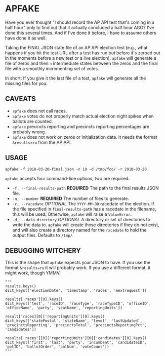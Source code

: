 # APFAKE

Have you ever thought "I should record the AP API test that's coming in a half hour" only to find out that it actually concluded a half hour AGO? I've done this several times. And if I've done it before, I have to assume others have done it as well.

Taking the FINAL JSON state file of an AP API election test (e.g., what happens if you hit the test URL after a test has run but before it's zeroed out in the moments before a new test or a live election), `apfake` will generate a file of zeros and then `n` intermediate states between the zeros and the final file with a smoothly incrementing set of votes.

In short: If you give it the last file of a test, `apfake` will generate all the missing files for you.

## CAVEATS
* `apfake` does not call races.
* `apfake` votes do not properly match actual election night spikes when ballots are counted.
* `apfake` precincts reporting and precincts reporting percentages are probably wrong.
* `apfake` does not work on zeros or initialization data. It needs the format `&results=ru` from the AP API.

## USAGE
```
apfake -f 2018-03-20-final.json -n 10 -d /tmp/foo/ -r 2018-03-20
```

`apfake` accepts four command-line options, two are required.

* `-f, --final-results-path` **REQUIRED** The path to the final results JSON file.
* `-n, --number` **REQUIRED** The number of files to generate.
* `-r, --racedate` *OPTIONAL* The `YYYY-MM-DD` racedate of the election. If the file specified in `final-results-path` has a racedate in the filename, this will be used. Otherwise, `apfake` will raise a `ValueError`.
* `-d, --data-directory` *OPTIONAL* A directory or set of directories to write the data to. `apfake` will create these directories if they do not exist, and will also create a directory named for the `racedate` to hold the output files. Defaults to `/tmp/`.

## DEBUGGING WITCHERY
This is the shape that `apfake` expects your JSON to have. If you use the format `&results=ru` it will probably work. If you use a different format, it might work, though YMMV.
```
"""
results.keys()
dict_keys(['electionDate', 'timestamp', 'races', 'nextrequest'])

results['races'][0].keys()
dict_keys(['test', 'raceID', 'raceType', 'raceTypeID', 'officeID', 'officeName', 'party', 'seatName', 'reportingUnits'])

result['races][0]['reportingUnits'][0].keys()
dict_keys(['statePostal', 'stateName', 'level', 'lastUpdated', 'precinctsReporting', 'precinctsTotal', 'precinctsReportingPct', 'candidates'])

results['races'][0]['reportingUnits'][0]['candidates'][0].keys()
dict_keys(['first', 'last', 'party', 'incumbent', 'candidateID', 'polID', 'ballotOrder', 'polNum', 'voteCount'])
"""
```